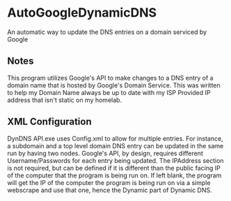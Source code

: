 # AutoGoogleDynamicDNS
An automatic way to update the DNS entries on a domain serviced by Google

## Notes
This program utilizes Google's API to make changes to a DNS entry of a domain name that is hosted by Google's Domain Service.  This was written to help my Domain Name always be up to date with my ISP Provided IP address that isn't static on my homelab.

## XML Configuration
DynDNS API.exe uses Config.xml to allow for multiple entries.  For instance, a subdomain and a top level domain DNS entry can be updated in the same run by having two <Host> nodes.  Google's API, by design, requires different Username/Passwords for each entry being updated.  The IPAddress section is not required, but can be defined if it is different than the public facing IP of the computer that the program is being run on.  If left blank, the program will get the IP of the computer the program is being run on via a simple webscrape and use that one, hence the Dynamic part of Dynamic DNS.
